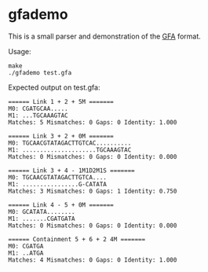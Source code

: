 gfademo
=======

This is a small parser and demonstration of the [GFA](http://lh3.github.io/2014/07/23/first-update-on-gfa/) format.

Usage:

	make
	./gfademo test.gfa

Expected output on test.gfa:

    ====== Link 1 + 2 + 5M =======
    M0: CGATGCAA.....
    M1: ...TGCAAAGTAC
    Matches: 5 Mismatches: 0 Gaps: 0 Identity: 1.000

    ====== Link 3 + 2 + 0M =======
    M0: TGCAACGTATAGACTTGTCAC..........
    M1: .....................TGCAAAGTAC
    Matches: 0 Mismatches: 0 Gaps: 0 Identity: 0.000

    ====== Link 3 + 4 - 1M1D2M1S =======
    M0: TGCAACGTATAGACTTGTCA....
    M1: ................G-CATATA
    Matches: 3 Mismatches: 0 Gaps: 1 Identity: 0.750

    ====== Link 4 - 5 + 0M =======
    M0: GCATATA........
    M1: .......CGATGATA
    Matches: 0 Mismatches: 0 Gaps: 0 Identity: 0.000

    ====== Containment 5 + 6 + 2 4M =======
    M0: CGATGA
    M1: ..ATGA
    Matches: 4 Mismatches: 0 Gaps: 0 Identity: 1.000
	

